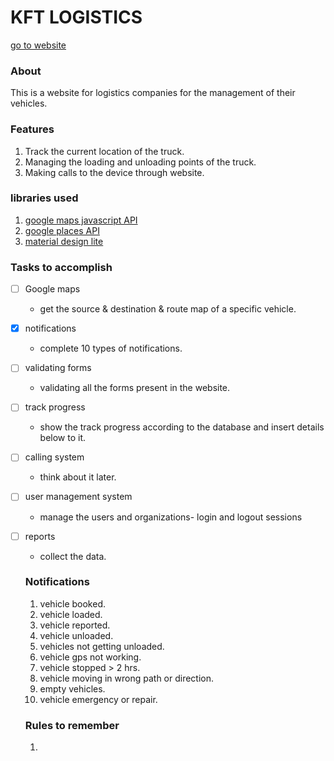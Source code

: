 # KFT LOGISTICS
[go to website](http://www.kft.cu.cc)

### About
This is a website for logistics companies for the management of their vehicles.

### Features
1. Track the current location of the truck.
2. Managing the loading and unloading points of the truck.
3. Making calls to the device through website.

  
### libraries used
1. [google maps javascript API](https://developers.google.com/maps/documentation/javascript/)
2. [google places API](https://developers.google.com/places/)
3. [material design lite](https://getmdl.io)


### Tasks to accomplish
- [ ] Google maps
   * get the source & destination & route map of a specific vehicle.
- [x] notifications
   * complete 10 types of notifications.
- [ ] validating forms
   * validating all the forms present in the website.
- [ ] track progress
   * show the track progress according to the database and insert details below to it.
- [ ] calling system
   * think about it later.
- [ ] user management system
   * manage the users and organizations- login and logout sessions
- [ ] reports
   * collect the data.
   
   ### Notifications
   1. vehicle booked.
   2. vehicle loaded.
   3. vehicle reported.
   4. vehicle unloaded.
   5. vehicles not getting unloaded.
   6. vehicle gps not working.
   7. vehicle stopped > 2 hrs.
   8. vehicle moving in wrong path or direction.
   9. empty vehicles.
   10. vehicle emergency or repair.
   
   
   ### Rules to remember
   1.




